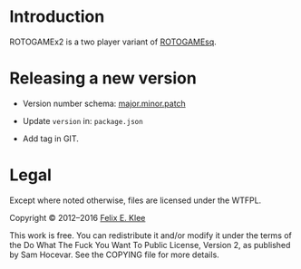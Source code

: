 Introduction
============

ROTOGAMEx2 is a two player variant of [ROTOGAMEsq][2].


Releasing a new version
=======================

  * Version number schema: [major.minor.patch][3]

  * Update `version` in: `package.json`

  * Add tag in GIT.


Legal
=====

Except where noted otherwise, files are licensed under the WTFPL.

Copyright © 2012–2016 [Felix E. Klee][1]

This work is free. You can redistribute it and/or modify it under the terms of
the Do What The Fuck You Want To Public License, Version 2, as published by Sam
Hocevar. See the COPYING file for more details.


[1]: mailto:felix.klee@inka.de
[2]: https://github.com/feklee/rotogamesq
[3]: http://semver.org/
